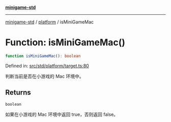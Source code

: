[**minigame-std**](../../../README.md)

***

[minigame-std](../../../README.md) / [platform](../README.md) / isMiniGameMac

# Function: isMiniGameMac()

```ts
function isMiniGameMac(): boolean
```

Defined in: [src/std/platform/target.ts:80](https://github.com/JiangJie/minigame-std/blob/ff3594872b1efbdbc13aabe99588385e855b50dc/src/std/platform/target.ts#L80)

判断当前是否在小游戏的 Mac 环境中。

## Returns

`boolean`

如果在小游戏的 Mac 环境中返回 true，否则返回 false。
